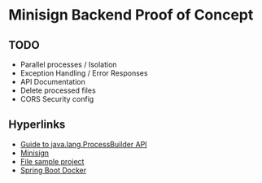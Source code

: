 # Minisign Backend Proof of Concept

## TODO

- Parallel processes / Isolation
- Exception Handling / Error Responses
- API Documentation
- Delete processed files
- CORS Security config

## Hyperlinks

- [Guide to java.lang.ProcessBuilder API](https://www.baeldung.com/java-lang-processbuilder-api)
- [Minisign](https://jedisct1.github.io/minisign/)
- [File sample project](https://frontbackend.com/spring-boot/spring-boot-upload-file-to-filesystem)
- [Spring Boot Docker](https://spring.io/guides/topicals/spring-boot-docker)